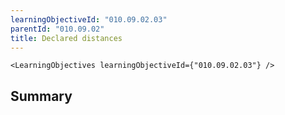 ```yaml
---
learningObjectiveId: "010.09.02.03"
parentId: "010.09.02"
title: Declared distances
---
```


```tsx eval
<LearningObjectives learningObjectiveId={"010.09.02.03"} />
```

## Summary
